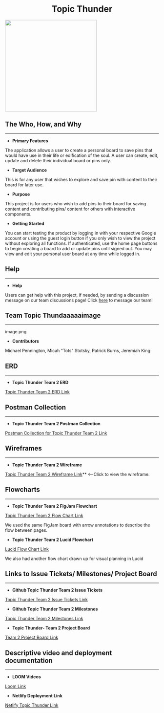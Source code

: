 
<div style="text-align:center"><h1>Topic Thunder</h1></div></div>

<image src="./instructions/hhpw-record.png" style="height:300px;"></image></div>



## The Who, How, and Why

***

* **Primary Features**

The application allows a user to create a personal board to save pins that would have use in their life or edification of the soul. A user can create, edit, update and delete their individual board or pins only.

* **Target Audience**

This is for any user that wishes to explore and save pin with content to their board for later use. 

* **Purpose**

This project is for users who wish to add pins to their board for saving content and contributing pins/ content for others with interactive components. 

* **Getting Started** 

You can start testing the product by logging in with your respective Google account or using the guest login button if you only wish to view the project without exploring all functions. If authenticated, use the home page buttons to begin creating a board to add or update pins until signed out. You may view and edit your personal user board at any time while logged in. 



## Help

***

* **Help**

Users can get help with this project, if needed, by sending a discussion message on our team discussions page! Click [here](https://github.com/nss-evening-cohort-19/TopicThunder/discussions/23) to message our team!



## Team Topic Thundaaaaaimage

***
image.png
* **Contributors**

Michael Pennington, Micah "Tots" Stotsky, Patrick Burns, Jeremiah King



## ERD

***

* **Topic Thunder Team 2 ERD**

[Topic Thunder Team 2 ERD Link](https://lucid.app/lucidchart/13340502-ea78-487e-b1fd-1396731214cb/edit?invitationId=inv_ed16f191-1154-4050-bf52-dafd5bde348a&page=0_0#?referringapp=slack&login=slack)



## Postman Collection

***

* **Topic Thunder Team 2 Postman Collection**

[Postman Collection for Topic Thunder Team 2 Link](https://gold-flare-64538.postman.co/workspace/e8003116-4f66-485c-bce6-083279a65ad4/request/20400090-be3aec7d-f765-41cc-a006-5361de3e3217)



## Wireframes

***

* **Topic Thunder Team 2 Wireframe**

[Topic Thunder Team 2 Wireframe Link](https://dbdiagram.io/d/62e92d28f31da965e86355c4)** <--Click to view the wireframe.



## Flowcharts

***

* **Topic Thunder Team 2 FigJam Flowchart**

[Topic Thunder Team 2 Flow Chart Link](https://www.figma.com/file/IbTWQlDC5JZszfziknk4Wl/MVP-POS-Team-1)

We used the same FigJam board with arrow annotations to describe the flow between pages.

* **Topic Thunder Team 2 Lucid Flowchart**

[Lucid Flow Chart Link](https://lucid.app/documents/view/0f2813bb-8e81-461a-856f-01699ea04dea)

We also had another flow chart drawn up for visual planning in Lucid



## Links to Issue Tickets/ Milestones/ Project Board

***

* **Github Topic Thunder Team 2 Issue Tickets** 

[Topic Thunder Team 2 Issue Tickets Link](https://github.com/nss-evening-cohort-19/TopicThunder/issues)

* **Github Topic Thunder Team 2 Milestones** 

[Topic Thunder Team 2 Milestones Link](https://github.com/nss-evening-cohort-19/TopicThunder/milestones)

* **Topic Thunder- Team 2 Project Board**

[Team 2 Project Board Link](https://github.com/orgs/nss-evening-cohort-19/projects/7)



## Descriptive video and deployment documentation

***

* **LOOM Videos**

[Loom Link](https://www.loom.com/share/7860eb14e03b491bb27a60b410971eab)

* **Netlify Deployment Link**

[Netlify Topic Thunder Link](https://fluffy-kitten-9d4cc8.netlify.app/)
